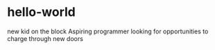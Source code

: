 # hello-world
new kid on the block
Aspiring programmer looking for opportunities to charge through new doors
